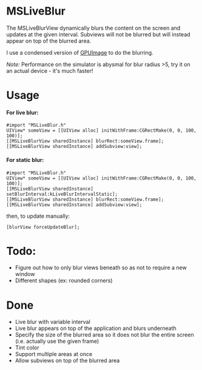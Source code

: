 MSLiveBlur
==========

The MSLiveBlurView dynamically blurs the content on the screen and updates at the given interval. 
Subviews will not be blurred but will instead appear on top of the blurred area.

I use a condensed version of [GPUImage](https://github.com/BradLarson/GPUImage) to do the blurring.

*Note:* Performance on the simulator is abysmal for blur radius >5, try it on an actual device - it's much faster!

# Usage

#### For live blur:

    #import "MSLiveBlur.h"
    UIView* someView = [[UIView alloc] initWithFrame:CGRectMake(0, 0, 100, 100)];
    [[MSLiveBlurView sharedInstance] blurRect:someView.frame];
    [[MSLiveBlurView sharedInstance] addSubview:view];

#### For static blur:

    #import "MSLiveBlur.h"
    UIView* someView = [[UIView alloc] initWithFrame:CGRectMake(0, 0, 100, 100)];
    [[MSLiveBlurView sharedInstance] setBlurInterval:kLiveBlurIntervalStatic];
    [[MSLiveBlurView sharedInstance] blurRect:someView.frame];
    [[MSLiveBlurView sharedInstance] addSubview:view];

then, to update manually:

    [blurView forceUpdateBlur];

# Todo:
* Figure out how to only blur views beneath so as not to require a new window
* Different shapes (ex: rounded corners)

# Done
* Live blur with variable interval
* Live blur appears on top of the application and blurs underneath
* Specify the size of the blurred area so it does not blur the entire screen (i.e. actually use the given frame)
* Tint color
* Support multiple areas at once
* Allow subviews on top of the blurred area